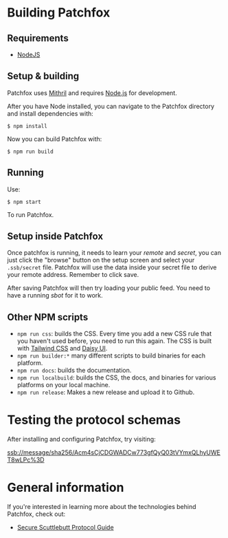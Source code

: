 # Building Patchfox

## Requirements

* [NodeJS](https://nodejs.org)

## Setup & building

Patchfox uses [Mithril](https://mithril.js.org/) and requires [Node.js](https://nodejs.org) for development.

After you have Node installed, you can navigate to the Patchfox directory and install dependencies with:

```
$ npm install
```

Now you can build Patchfox with:

```
$ npm run build
```

## Running

Use:

```
$ npm start
```

To run Patchfox. 

## Setup inside Patchfox

Once patchfox is running, it needs to learn your _remote_ and _secret_, you can just click the "browse" button on the setup screen and select your `.ssb/secret` file. Patchfox will use the data inside your secret file to derive your remote address. Remember to click save. 

After saving Patchfox will then try loading your public feed. You need to have a running _sbot_ for it to work.

## Other NPM scripts

* `npm run css`: builds the CSS. Every time you add a new CSS rule that you haven't used before, you need to run this again. The CSS is built with [Tailwind CSS](tailwindcss.com/) and [Daisy UI](daisyui.com/).
* `npm run builder:*` many different scripts to build binaries for each platform.
* `npm run docs`: builds the documentation.
* `npm run localbuild`: builds the CSS, the docs, and binaries for various platforms on your local machine. 
* `npm run release`: Makes a new release and upload it to Github.

# Testing the protocol schemas

After installing and configuring Patchfox, try visiting:

[ssb://message/sha256/Acm4sCjCDGWADCw773gfQyQ03tVYmxQLhyUWET8wLPc%3D](ssb://message/sha256/Acm4sCjCDGWADCw773gfQyQ03tVYmxQLhyUWET8wLPc%3D)

# General information

If you're interested in learning more about the technologies behind Patchfox, check out:

* [Secure Scuttlebutt Protocol Guide](https://ssbc.github.io/scuttlebutt-protocol-guide/)
